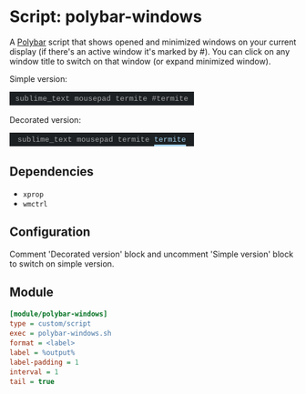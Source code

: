 # Script: polybar-windows

A [Polybar](https://github.com/jaagr/polybar) script that shows opened and minimized windows on your current display (if there's an active window it's marked by #). You can click on any window title to switch on that window (or expand minimized window).

Simple version:

![polybar-windows](screenshots/polybar-windows.png)

Decorated version:

![polybar-windows](screenshots/polybar-windows-decorated.png)

## Dependencies

* `xprop`
* `wmctrl`

## Configuration

Comment 'Decorated version' block and uncomment 'Simple version' block to switch on simple version.

## Module

```ini
[module/polybar-windows]
type = custom/script
exec = polybar-windows.sh
format = <label>
label = %output%
label-padding = 1
interval = 1
tail = true
```
